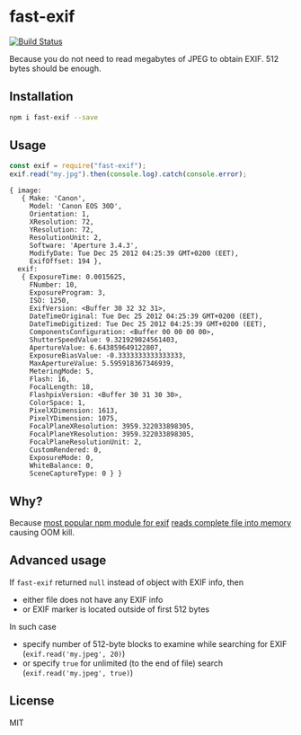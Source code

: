 # fast-exif

[![Build Status](https://travis-ci.org/titarenko/fast-exif.svg?branch=master)](https://travis-ci.org/titarenko/fast-exif)

Because you do not need to read megabytes of JPEG to obtain EXIF. 512 bytes should be enough.

## Installation

```bash
npm i fast-exif --save
```

## Usage

```js
const exif = require("fast-exif");
exif.read("my.jpg").then(console.log).catch(console.error);
```

```
{ image:
   { Make: 'Canon',
     Model: 'Canon EOS 30D',
     Orientation: 1,
     XResolution: 72,
     YResolution: 72,
     ResolutionUnit: 2,
     Software: 'Aperture 3.4.3',
     ModifyDate: Tue Dec 25 2012 04:25:39 GMT+0200 (EET),
     ExifOffset: 194 },
  exif:
   { ExposureTime: 0.0015625,
     FNumber: 10,
     ExposureProgram: 3,
     ISO: 1250,
     ExifVersion: <Buffer 30 32 32 31>,
     DateTimeOriginal: Tue Dec 25 2012 04:25:39 GMT+0200 (EET),
     DateTimeDigitized: Tue Dec 25 2012 04:25:39 GMT+0200 (EET),
     ComponentsConfiguration: <Buffer 00 00 00 00>,
     ShutterSpeedValue: 9.321929824561403,
     ApertureValue: 6.643859649122807,
     ExposureBiasValue: -0.3333333333333333,
     MaxApertureValue: 5.595918367346939,
     MeteringMode: 5,
     Flash: 16,
     FocalLength: 18,
     FlashpixVersion: <Buffer 30 31 30 30>,
     ColorSpace: 1,
     PixelXDimension: 1613,
     PixelYDimension: 1075,
     FocalPlaneXResolution: 3959.322033898305,
     FocalPlaneYResolution: 3959.322033898305,
     FocalPlaneResolutionUnit: 2,
     CustomRendered: 0,
     ExposureMode: 0,
     WhiteBalance: 0,
     SceneCaptureType: 0 } }
```

## Why?

Because [most popular npm module for exif](https://www.npmjs.com/package/exif) [reads complete file into memory](https://github.com/gomfunkel/node-exif/issues/27) causing OOM kill.

## Advanced usage

If `fast-exif` returned `null` instead of object with EXIF info, then

- either file does not have any EXIF info
- or EXIF marker is located outside of first 512 bytes

In such case

- specify number of 512-byte blocks to examine while searching for EXIF (`exif.read('my.jpeg', 20)`)
- or specify `true` for unlimited (to the end of file) search (`exif.read('my.jpeg', true)`)

## License

MIT
